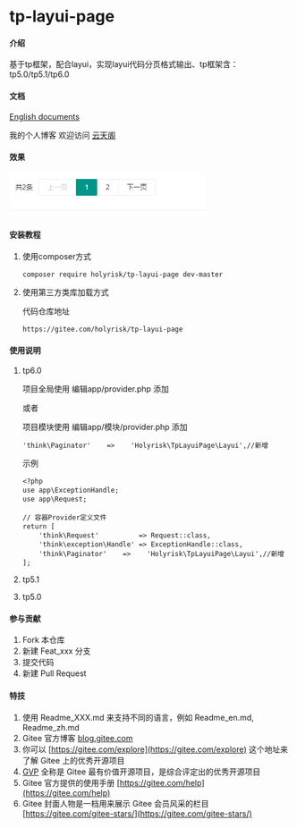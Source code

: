 # tp-layui-page

#### 介绍
基于tp框架，配合layui，实现layui代码分页格式输出、tp框架含：tp5.0/tp5.1/tp6.0 


#### 文档

 [English documents](README.en.md)

我的个人博客 欢迎访问   [云天阁](https://wangshengxian.com/)




 #### 效果

![](page.png)

#### 安装教程

1. 使用composer方式

   ```
   composer require holyrisk/tp-layui-page dev-master
   ```

2. 使用第三方类库加载方式

   代码仓库地址

   ```
   https://gitee.com/holyrisk/tp-layui-page
   ```


#### 使用说明

1. tp6.0

   项目全局使用 编辑app/provider.php 添加

   或者

   项目模块使用 编辑app/模块/provider.php 添加

   ```
   'think\Paginator'    =>    'Holyrisk\TpLayuiPage\Layui',//新增
   ```

   示例

   ```
   <?php
   use app\ExceptionHandle;
   use app\Request;
   
   // 容器Provider定义文件
   return [
       'think\Request'          => Request::class,
       'think\exception\Handle' => ExceptionHandle::class,
       'think\Paginator'    =>    'Holyrisk\TpLayuiPage\Layui',//新增
   ];
   
   ```

   

2. tp5.1

3. tp5.0


#### 参与贡献

1.  Fork 本仓库
2.  新建 Feat_xxx 分支
3.  提交代码
4.  新建 Pull Request


#### 特技

1.  使用 Readme\_XXX.md 来支持不同的语言，例如 Readme\_en.md, Readme\_zh.md
2.  Gitee 官方博客 [blog.gitee.com](https://blog.gitee.com)
3.  你可以 [https://gitee.com/explore](https://gitee.com/explore) 这个地址来了解 Gitee 上的优秀开源项目
4.  [GVP](https://gitee.com/gvp) 全称是 Gitee 最有价值开源项目，是综合评定出的优秀开源项目
5.  Gitee 官方提供的使用手册 [https://gitee.com/help](https://gitee.com/help)
6.  Gitee 封面人物是一档用来展示 Gitee 会员风采的栏目 [https://gitee.com/gitee-stars/](https://gitee.com/gitee-stars/)

